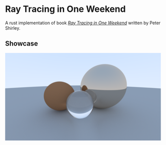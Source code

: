 # Ray Tracing in One Weekend

A rust implementation of book [_Ray Tracing in One Weekend_](https://raytracing.github.io/books/RayTracingInOneWeekend.html) written by Peter Shirley.

## Showcase

![image](pic/image.png)

